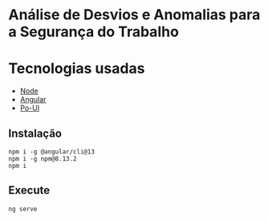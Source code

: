 # Análise de Desvios e Anomalias para a Segurança do Trabalho



# Tecnologias usadas

- [Node](https://nodejs.org/dist/latest-v18.x/docs/api/)
- [Angular](https://angular.io/cli)
- [Po-UI](https://po-ui.io/guides/getting-started)

## Instalação

```
npm i -g @angular/cli@13
npm i -g npm@8.13.2
npm i
```

## Execute

```
ng serve
```
